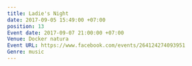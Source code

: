 ```yaml
---
title: Ladie's Night
date: 2017-09-05 15:49:00 +07:00
position: 13
Event date: 2017-09-07 21:00:00 +07:00
Venue: Docker natura
Event URL: https://www.facebook.com/events/264124274093951
Genre: music
---
```


